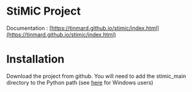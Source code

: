 # StiMiC Project 

Documentation : [https://tinmard.github.io/stimic/index.html](https://tinmard.github.io/stimic/index.html)

# Installation

Download the project from github. You will need to add the stimic_main directory to the Python path 
(see [here](https://stackoverflow.com/questions/3701646/how-to-add-to-the-pythonpath-in-windows) for Windows users)